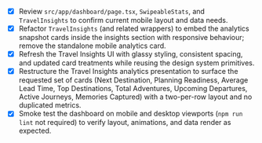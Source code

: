 - [x] Review `src/app/dashboard/page.tsx`, `SwipeableStats`, and `TravelInsights` to confirm current mobile layout and data needs.
- [x] Refactor `TravelInsights` (and related wrappers) to embed the analytics snapshot cards inside the insights section with responsive behaviour; remove the standalone mobile analytics card.
- [x] Refresh the Travel Insights UI with glassy styling, consistent spacing, and updated card treatments while reusing the design system primitives.
- [x] Restructure the Travel Insights analytics presentation to surface the requested set of cards (Next Destination, Planning Readiness, Average Lead Time, Top Destinations, Total Adventures, Upcoming Departures, Active Journeys, Memories Captured) with a two-per-row layout and no duplicated metrics.
- [x] Smoke test the dashboard on mobile and desktop viewports (`npm run lint` not required) to verify layout, animations, and data render as expected.
